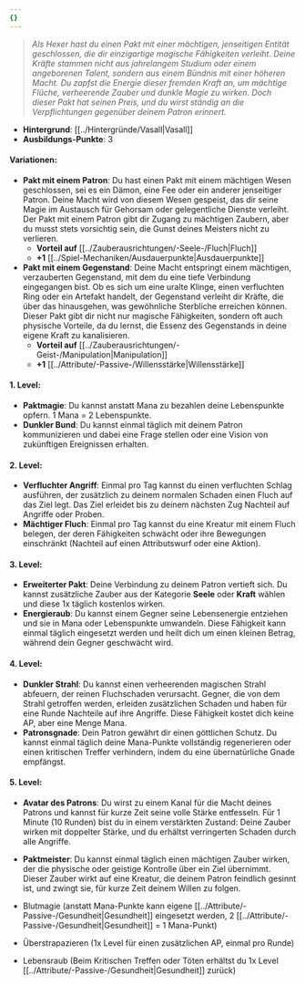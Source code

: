 ```yaml
---
{}
---
```

>*Als Hexer hast du einen Pakt mit einer mächtigen, jenseitigen Entität geschlossen, die dir einzigartige magische Fähigkeiten verleiht. Deine Kräfte stammen nicht aus jahrelangem Studium oder einem angeborenen Talent, sondern aus einem Bündnis mit einer höheren Macht. Du zapfst die Energie dieser fremden Kraft an, um mächtige Flüche, verheerende Zauber und dunkle Magie zu wirken. Doch dieser Pakt hat seinen Preis, und du wirst ständig an die Verpflichtungen gegenüber deinem Patron erinnert.*  
  
- **Hintergrund**: [[../Hintergründe/Vasall|Vasall]]  
- **Ausbildungs-Punkte**: 3  
  
#### **Variationen:**  
  
- **Pakt mit einem Patron**: Du hast einen Pakt mit einem mächtigen Wesen geschlossen, sei es ein Dämon, eine Fee oder ein anderer jenseitiger Patron. Deine Macht wird von diesem Wesen gespeist, das dir seine Magie im Austausch für Gehorsam oder gelegentliche Dienste verleiht. Der Pakt mit einem Patron gibt dir Zugang zu mächtigen Zaubern, aber du musst stets vorsichtig sein, die Gunst deines Meisters nicht zu verlieren.  
    - **Vorteil auf** [[../Zauberausrichtungen/-Seele-/Fluch|Fluch]]  
    - **+1** [[../Spiel-Mechaniken/Ausdauerpunkte|Ausdauerpunkte]]  
- **Pakt mit einem Gegenstand**: Deine Macht entspringt einem mächtigen, verzauberten Gegenstand, mit dem du eine tiefe Verbindung eingegangen bist. Ob es sich um eine uralte Klinge, einen verfluchten Ring oder ein Artefakt handelt, der Gegenstand verleiht dir Kräfte, die über das hinausgehen, was gewöhnliche Sterbliche erreichen können. Dieser Pakt gibt dir nicht nur magische Fähigkeiten, sondern oft auch physische Vorteile, da du lernst, die Essenz des Gegenstands in deine eigene Kraft zu kanalisieren.  
    - **Vorteil auf** [[../Zauberausrichtungen/-Geist-/Manipulation|Manipulation]]  
    - **+1** [[../Attribute/-Passive-/Willensstärke|Willensstärke]]  
  
#### **1. Level:**  
  
- **Paktmagie**: Du kannst anstatt Mana zu bezahlen deine Lebenspunkte opfern. 1 Mana = 2 Lebenspunkte.  
- **Dunkler Bund**: Du kannst einmal täglich mit deinem Patron kommunizieren und dabei eine Frage stellen oder eine Vision von zukünftigen Ereignissen erhalten.  
  
#### **2. Level:**  
  
- **Verfluchter Angriff**: Einmal pro Tag kannst du einen verfluchten Schlag ausführen, der zusätzlich zu deinem normalen Schaden einen Fluch auf das Ziel legt. Das Ziel erleidet bis zu deinem nächsten Zug Nachteil auf Angriffe oder Proben.  
- **Mächtiger Fluch**: Einmal pro Tag kannst du eine Kreatur mit einem Fluch belegen, der deren Fähigkeiten schwächt oder ihre Bewegungen einschränkt (Nachteil auf einen Attributswurf oder eine Aktion).  
  
#### **3. Level:**  
  
- **Erweiterter Pakt**: Deine Verbindung zu deinem Patron vertieft sich. Du kannst zusätzliche Zauber aus der Kategorie **Seele** oder **Kraft** wählen und diese 1x täglich kostenlos wirken.  
- **Energieraub**: Du kannst einem Gegner seine Lebensenergie entziehen und sie in Mana oder Lebenspunkte umwandeln. Diese Fähigkeit kann einmal täglich eingesetzt werden und heilt dich um einen kleinen Betrag, während dein Gegner geschwächt wird.  
  
#### **4. Level:**  
  
- **Dunkler Strahl**: Du kannst einen verheerenden magischen Strahl abfeuern, der reinen Fluchschaden verursacht. Gegner, die von dem Strahl getroffen werden, erleiden zusätzlichen Schaden und haben für eine Runde Nachteile auf ihre Angriffe. Diese Fähigkeit kostet dich keine AP, aber eine Menge Mana.  
- **Patronsgnade**: Dein Patron gewährt dir einen göttlichen Schutz. Du kannst einmal täglich deine Mana-Punkte vollständig regenerieren oder einen kritischen Treffer verhindern, indem du eine übernatürliche Gnade empfängst.  
  
#### **5. Level:**  
  
- **Avatar des Patrons**: Du wirst zu einem Kanal für die Macht deines Patrons und kannst für kurze Zeit seine volle Stärke entfesseln. Für 1 Minute (10 Runden) bist du in einem verstärkten Zustand: Deine Zauber wirken mit doppelter Stärke, und du erhältst verringerten Schaden durch alle Angriffe.  
- **Paktmeister**: Du kannst einmal täglich einen mächtigen Zauber wirken, der die physische oder geistige Kontrolle über ein Ziel übernimmt. Dieser Zauber wirkt auf eine Kreatur, die deinem Patron feindlich gesinnt ist, und zwingt sie, für kurze Zeit deinem Willen zu folgen.  
  
  
  
- Blutmagie (anstatt Mana-Punkte kann eigene [[../Attribute/-Passive-/Gesundheit|Gesundheit]] eingesetzt werden, 2 [[../Attribute/-Passive-/Gesundheit|Gesundheit]] = 1 Mana-Punkt)  
- Überstrapazieren (1x Level für einen zusätzlichen AP, einmal pro Runde)  
- Lebensraub (Beim Kritischen Treffen oder Töten erhältst du 1x Level [[../Attribute/-Passive-/Gesundheit|Gesundheit]] zurück)
